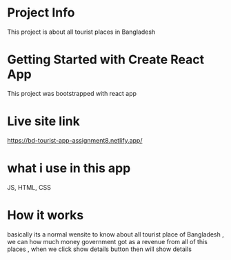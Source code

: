 # Project Info
This project is about all tourist places in  Bangladesh 

# Getting Started with Create React App
This project was bootstrapped with react app 

# Live site link
https://bd-tourist-app-assignment8.netlify.app/

# what i use in this app
JS,
HTML,
CSS
# How it works
basically its a normal wensite to know about all tourist place of Bangladesh ,
we can how much money government got as a revenue from all of this places , 
when we click show details button then will show details 

